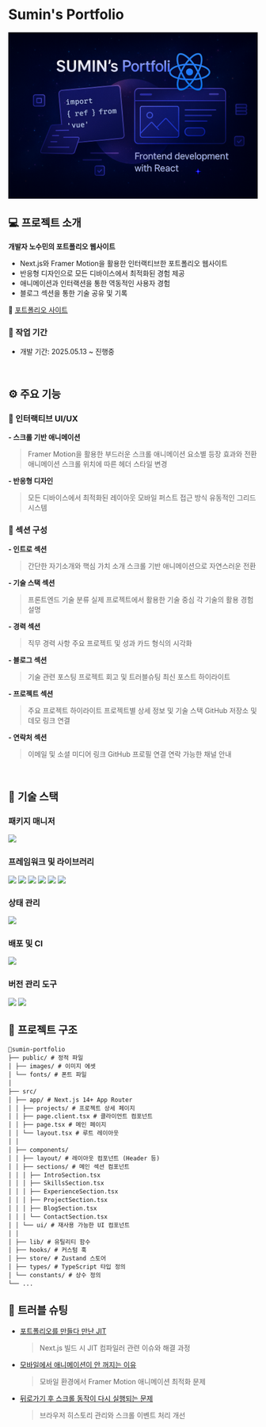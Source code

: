 # Sumin's Portfolio

![Portfolio Preview](public/og-main.png)

## 💻 프로젝트 소개

**개발자 노수민의 포트폴리오 웹사이트**

- Next.js와 Framer Motion을 활용한 인터랙티브한 포트폴리오 웹사이트
- 반응형 디자인으로 모든 디바이스에서 최적화된 경험 제공
- 애니메이션과 인터랙션을 통한 역동적인 사용자 경험
- 블로그 섹션을 통한 기술 공유 및 기록

🔗 [포트폴리오 사이트](https://sumin-portfolio.vercel.app/)

### 📆 작업 기간

- 개발 기간: 2025.05.13 ~ 진행중

<br />

## ⚙️ 주요 기능

### 🎨 인터랙티브 UI/UX

**- 스크롤 기반 애니메이션**

> Framer Motion을 활용한 부드러운 스크롤 애니메이션
> 요소별 등장 효과와 전환 애니메이션
> 스크롤 위치에 따른 헤더 스타일 변경

**- 반응형 디자인**

> 모든 디바이스에서 최적화된 레이아웃
> 모바일 퍼스트 접근 방식
> 유동적인 그리드 시스템

### 📝 섹션 구성

**- 인트로 섹션**

> 간단한 자기소개와 핵심 가치 소개
> 스크롤 기반 애니메이션으로 자연스러운 전환

**- 기술 스택 섹션**

> 프론트엔드 기술 분류
> 실제 프로젝트에서 활용한 기술 중심
> 각 기술의 활용 경험 설명

**- 경력 섹션**

> 직무 경력 사항
> 주요 프로젝트 및 성과
> 카드 형식의 시각화

**- 블로그 섹션**

> 기술 관련 포스팅
> 프로젝트 회고 및 트러블슈팅
> 최신 포스트 하이라이트

**- 프로젝트 섹션**

> 주요 프로젝트 하이라이트
> 프로젝트별 상세 정보 및 기술 스택
> GitHub 저장소 및 데모 링크 연결

**- 연락처 섹션**

> 이메일 및 소셜 미디어 링크
> GitHub 프로필 연결
> 연락 가능한 채널 안내

<br />

## 🧰 기술 스택

<div align="left">

### 패키지 매니저

<img src="https://camo.githubusercontent.com/59140240b23053fefd4261622bb6e83b862ef6b3426278847d48f2b8ac5dd72d/68747470733a2f2f696d672e736869656c64732e696f2f62616467652f706e706d2d4636393232303f7374796c653d666f722d7468652d6261646765266c6f676f3d706e706d266c6f676f436f6c6f723d7768697465" data-canonical-src="https://img.shields.io/badge/pnpm-F69220?style=for-the-badge&amp;logo=pnpm&amp;logoColor=white" style="max-width: 100%;">

### 프레임워크 및 라이브러리

<img src="https://img.shields.io/badge/React-61DAFB?style=for-the-badge&logo=React&logoColor=black"/>
<img src="https://img.shields.io/badge/Next.js-000000?style=for-the-badge&logo=Next.js&logoColor=white"/>
<img src="https://img.shields.io/badge/Typescript-3178C6?style=for-the-badge&logo=Typescript&logoColor=white">
<img src="https://img.shields.io/badge/tailwindcss-1daabb.svg?style=for-the-badge&logo=tailwind-css&logoColor=white" />
<img src="https://img.shields.io/badge/framer-000000?style=for-the-badge&logo=framer&logoColor=white" />
<img src="https://img.shields.io/badge/shadcn/ui-000000?style=for-the-badge&logo=ShadcnUi&logoColor=white">

### 상태 관리

<img src="https://img.shields.io/badge/Zustand-82612C?style=for-the-badge&logo=&logoColor=white">

### 배포 및 CI

<img src="https://img.shields.io/badge/vercel-000000?style=for-the-badge&logo=vercel&logoColor=white">

### 버전 관리 도구

<img src="https://img.shields.io/badge/Git-F05032?style=for-the-badge&logo=git&logoColor=white" />
<img src="https://img.shields.io/badge/GitHub-181717?style=for-the-badge&logo=github&logoColor=white" />

<br />

## 📁 프로젝트 구조

```markdown
📁sumin-portfolio
├── public/ # 정적 파일
│ ├── images/ # 이미지 에셋
│ └── fonts/ # 폰트 파일
│
├── src/
│ ├── app/ # Next.js 14+ App Router
│ │ ├── projects/ # 프로젝트 상세 페이지
│ │ ├── page.client.tsx # 클라이언트 컴포넌트
│ │ ├── page.tsx # 메인 페이지
│ │ └── layout.tsx # 루트 레이아웃
│ │
│ ├── components/
│ │ ├── layout/ # 레이아웃 컴포넌트 (Header 등)
│ │ ├── sections/ # 메인 섹션 컴포넌트
│ │ │ ├── IntroSection.tsx
│ │ │ ├── SkillsSection.tsx
│ │ │ ├── ExperienceSection.tsx
│ │ │ ├── ProjectSection.tsx
│ │ │ ├── BlogSection.tsx
│ │ │ └── ContactSection.tsx
│ │ └── ui/ # 재사용 가능한 UI 컴포넌트
│ │
│ ├── lib/ # 유틸리티 함수
│ ├── hooks/ # 커스텀 훅
│ ├── store/ # Zustand 스토어
│ ├── types/ # TypeScript 타입 정의
│ └── constants/ # 상수 정의
└── ...
```

## 🚀 트러블 슈팅

- [포트폴리오를 만들다 만난 JIT](https://velog.io/@sum529/Trouble-Shooting-포트폴리오를-만들다-만난-JIT)

  > Next.js 빌드 시 JIT 컴파일러 관련 이슈와 해결 과정

- [모바일에서 애니메이션이 안 꺼지는 이유](https://velog.io/@sum529/Trouble-Shooting-모바일에서-애니메이션이-안-꺼지는-이유)

  > 모바일 환경에서 Framer Motion 애니메이션 최적화 문제

- [뒤로가기 후 스크롤 동작이 다시 실행되는 문제](https://velog.io/@sum529/Trouble-Shooting-뒤로가기-후-스크롤-동작이-다시-실행되는-문제)
  > 브라우저 히스토리 관리와 스크롤 이벤트 처리 개선
